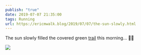 ```yaml
---
publish: "true"
date: 2019-07-07 21:35:00
tags: Running
url: https://ericmwalk.blog/2019/07/07/the-sun-slowly.html
---
```


The sun slowly filled the covered green [trail](https://www.strava.com/activities/2511806106) this morning... 🏃‍♂️

![](https://ericmwalk.blog/uploads/2022/5c72b80cf1.jpg)
